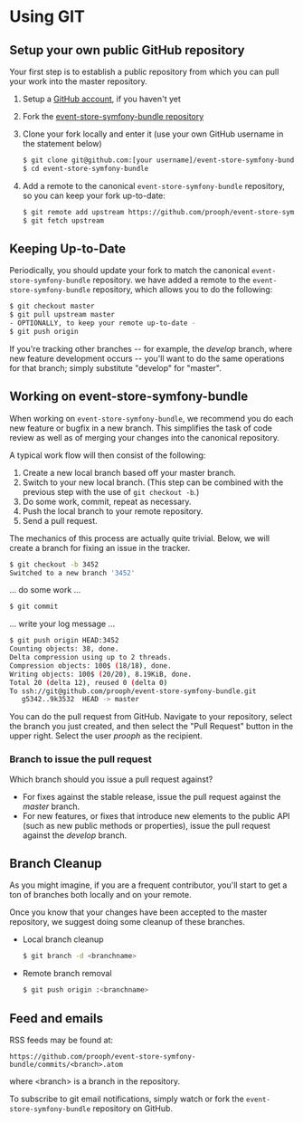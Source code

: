 # Using GIT

## Setup your own public GitHub repository

Your first step is to establish a public repository from which you can pull your work into the master repository.

 1. Setup a [GitHub account](https://github.com/), if you haven't yet
 2. Fork the [event-store-symfony-bundle repository](https://github.com/prooph/event-store-symfony-bundle)
 3. Clone your fork locally and enter it (use your own GitHub username in the statement below)

    ```sh
    $ git clone git@github.com:[your username]/event-store-symfony-bundle.git
    $ cd event-store-symfony-bundle
    ```

 4. Add a remote to the canonical `event-store-symfony-bundle` repository, so you can keep your fork up-to-date:

    ```sh
    $ git remote add upstream https://github.com/prooph/event-store-symfony-bundle.git
    $ git fetch upstream
    ```

## Keeping Up-to-Date

Periodically, you should update your fork to match the canonical `event-store-symfony-bundle` repository. we have
added a remote to the `event-store-symfony-bundle` repository, which allows you to do the following:

```sh
$ git checkout master
$ git pull upstream master
- OPTIONALLY, to keep your remote up-to-date -
$ git push origin
```

If you're tracking other branches -- for example, the *develop* branch, where new feature development occurs --
you'll want to do the same operations for that branch; simply substitute  "develop" for "master".

## Working on event-store-symfony-bundle

When working on `event-store-symfony-bundle`, we recommend you do each new feature or bugfix in a new branch. This simplifies the
task of code review as well as of merging your changes into the canonical repository.

A typical work flow will then consist of the following:

 1. Create a new local branch based off your master branch.
 2. Switch to your new local branch. (This step can be combined with the previous step with the use of `git checkout -b`.)
 3. Do some work, commit, repeat as necessary.
 4. Push the local branch to your remote repository.
 5. Send a pull request.

The mechanics of this process are actually quite trivial. Below, we will create a branch for fixing an issue in the tracker.

```sh
$ git checkout -b 3452
Switched to a new branch '3452'
```
... do some work ...

```sh
$ git commit
```
... write your log message ...

```sh
$ git push origin HEAD:3452
Counting objects: 38, done.
Delta compression using up to 2 threads.
Compression objects: 100$ (18/18), done.
Writing objects: 100$ (20/20), 8.19KiB, done.
Total 20 (delta 12), reused 0 (delta 0)
To ssh://git@github.com/prooph/event-store-symfony-bundle.git
   g5342..9k3532  HEAD -> master
```

You can do the pull request from GitHub. Navigate to your repository, select the branch you just created, and then
select the "Pull Request" button in the upper right. Select the user *prooph* as the recipient.

### Branch to issue the pull request

Which branch should you issue a pull request against?

- For fixes against the stable release, issue the pull request against the *master* branch.
- For new features, or fixes that introduce new elements to the public API
  (such as new public methods or properties), issue the pull request against the *develop* branch.

## Branch Cleanup

As you might imagine, if you are a frequent contributor, you'll start to get a ton of branches both locally and on
your remote.

Once you know that your changes have been accepted to the master repository, we suggest doing some cleanup of these
branches.

 -  Local branch cleanup

    ```sh
    $ git branch -d <branchname>
    ```

 -  Remote branch removal

    ```sh
    $ git push origin :<branchname>
    ```


## Feed and emails

RSS feeds may be found at:

`https://github.com/prooph/event-store-symfony-bundle/commits/<branch>.atom`

where &lt;branch&gt; is a branch in the repository.

To subscribe to git email notifications, simply watch or fork the `event-store-symfony-bundle` repository on GitHub.
